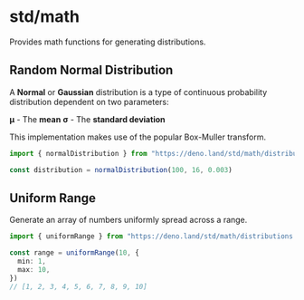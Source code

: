# std/math

Provides math functions for generating distributions.

## Random Normal Distribution

A **Normal** or **Gaussian** distribution is a type of 
continuous probability distribution dependent on two
parameters:

**μ** - The **mean** 
**σ** - The **standard deviation**

This implementation makes use of the popular Box-Muller transform.

```ts
import { normalDistribution } from "https://deno.land/std/math/distributions.ts";

const distribution = normalDistribution(100, 16, 0.003)
```

## Uniform Range

Generate an array of numbers uniformly spread across a range.

```ts
import { uniformRange } from "https://deno.land/std/math/distributions.ts";

const range = uniformRange(10, {
  min: 1,
  max: 10,
})
// [1, 2, 3, 4, 5, 6, 7, 8, 9, 10]
```